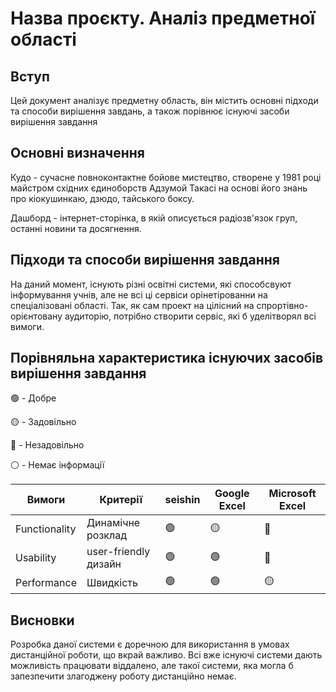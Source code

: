 # Назва проєкту. Аналіз предметної області

## Вступ

Цей документ аналізує предметну область, він містить основні підходи та способи вирішення завдань, а також порівнює існуючі засоби вирішення завдання

## Основні визначення

Кудо - сучасне повноконтактне бойове мистецтво, створене у 1981 році майстром східних єдиноборств Адзумой Такасі на основі його знань про кіокушинкаю, дзюдо, тайського боксу. 

Дашборд - інтернет-сторінка, в якій описується радіозв'язок груп, останні новини та досягнення.


## Підходи та способи вирішення завдання

На даний момент, існують різні освітні системи, які способсвуют інформування учнів, але не всі ці сервіси орінетірованни на спеціалізовані області. Так, як сам проект на цілісний на спрортівно-орієнтовану аудиторію, потрібно створити сервіс, які б уделітворял всі вимоги.

## Порівняльна характеристика існуючих засобів вирішення завдання

🟢 - Добре

🟡 - Задовільно

🔴 - Незадовільно

⚪️ - Немає інформації

| Вимоги | Критерії | seishin | Google Excel | Microsoft Excel |
|---|---|---|---|---|
|Functionality|Динамічне розклад|🟢|🟡|🔴|
|Usability|user-friendly дизайн|🟢|🟢|🔴|
|Performance|Швидкість|🟢|🟢|🟡|

## Висновки

Розробка даної системи є доречною для використання в умовах дистанційної роботи, що вкрай важливо. Всі вже існуючі системи дають можливість працювати віддалено, але такої системи, яка могла б запезпечити злагоджену роботу дистанційно немає.


